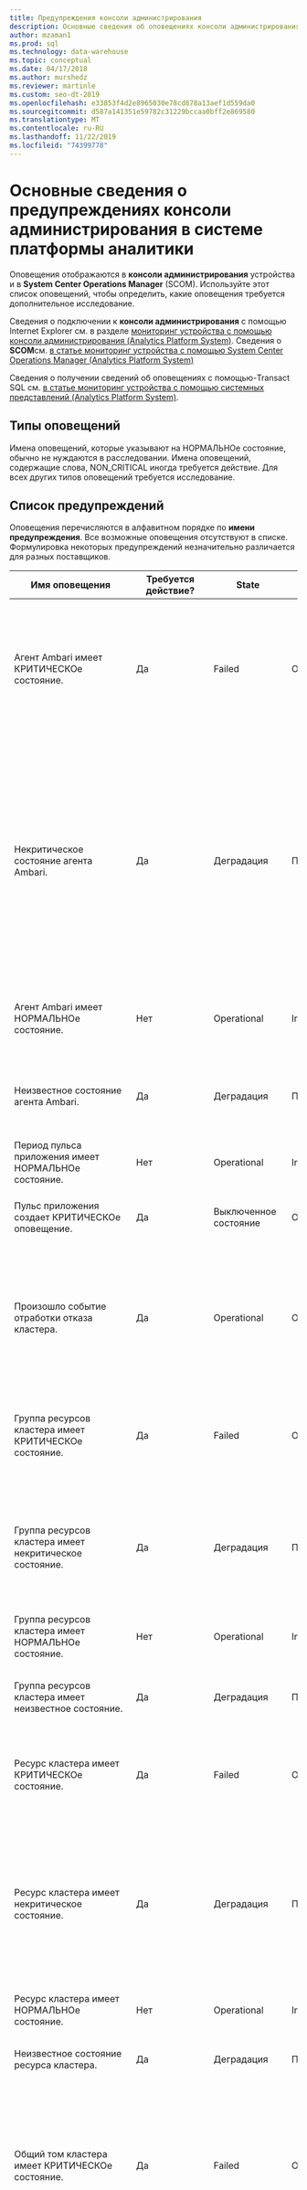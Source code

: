 ```yaml
---
title: Предупреждения консоли администрирования
description: Основные сведения об оповещениях консоли администрирования в системе аналитики платформы (ТД).
author: mzaman1
ms.prod: sql
ms.technology: data-warehouse
ms.topic: conceptual
ms.date: 04/17/2018
ms.author: murshedz
ms.reviewer: martinle
ms.custom: seo-dt-2019
ms.openlocfilehash: e33853f4d2e8965030e78cd878a13aef1d559da0
ms.sourcegitcommit: d587a141351e59782c31229bccaa0bff2e869580
ms.translationtype: MT
ms.contentlocale: ru-RU
ms.lasthandoff: 11/22/2019
ms.locfileid: "74399778"
---
```

# <a name="understanding-admin-console-alerts-in-analytics-platform-system"></a>Основные сведения о предупреждениях консоли администрирования в системе платформы аналитики
Оповещения отображаются в **консоли администрирования** устройства и в **System Center Operations Manager** (SCOM). Используйте этот список оповещений, чтобы определить, какие оповещения требуется дополнительное исследование.  
  
Сведения о подключении к **консоли администрирования** с помощью Internet Explorer см. в разделе [мониторинг устройства с помощью консоли администрирования &#40;Analytics Platform System&#41;](monitor-the-appliance-by-using-the-admin-console.md). Сведения о **SCOM**см. [в статье мониторинг устройства с помощью System Center Operations Manager &#40;Analytics Platform System&#41;](monitor-the-appliance-by-using-system-center-operations-manager.md)  
  
Сведения о получении сведений об оповещениях с помощью\-Transact SQL см. [в статье мониторинг устройства с помощью системных представлений &#40;Analytics Platform System&#41;](monitor-the-appliance-by-using-system-views.md).  
  
## <a name="types-of-alerts"></a>Типы оповещений  
Имена оповещений, которые указывают на НОРМАЛЬНОе состояние, обычно не нуждаются в расследовании. Имена оповещений, содержащие слова, NON_CRITICAL иногда требуется действие. Для всех других типов оповещений требуется исследование.  
  
## <a name="alert-list"></a>Список предупреждений  
Оповещения перечисляются в алфавитном порядке по **имени предупреждения**. Все возможные оповещения отсутствуют в списке. Формулировка некоторых предупреждений незначительно различается для разных поставщиков.  
  
|**Имя оповещения**|**Требуется действие?**|**State**|**Severity**|**Описание**|**Дополнительные сведения**|  
|------------------|------------------------|-------------|----------------|-------------------|------------------------|  
|Агент Ambari имеет КРИТИЧЕСКОе состояние.|Да|Failed|Ошибка|Сбой ресурса агента Ambari (состояние: 4) или он находится в автономном режиме (состояние: 3). Другие состояния в сети находятся в состоянии ожидания (состояние: 130). Состояние указывается в свойстве "hadoop_service_status" компонента.|Проверьте ресурс кластера на головном узле и узлах данных.|  
|Некритическое состояние агента Ambari.|Да|Деградация|Предупреждение|Этот ресурс агента Ambari находится в некритическом состоянии по одной из следующих причин:-ресурс находится в унаследованном состоянии (состояние: 0) — ресурс находится в состоянии ожидания (состояние: 128) — ресурс находится в состоянии ожидания в сети (состояние: 129) — ресурс выполняет начальное состояние Состояние локализации (Status: 1) указывается в свойстве "hadoop_service_status" компонента.|Проверьте ресурс кластера на головном узле и узлах данных.|  
|Агент Ambari имеет НОРМАЛЬНОе состояние.|Нет|Operational|Informational|Агент Ambari работает нормально (состояние: работает). Состояние указывается в свойстве "hadoop_service_status" компонента.||  
|Неизвестное состояние агента Ambari.|Да|Деградация|Предупреждение|Не удалось определить состояние этого ресурса агента Ambari (состояние:-1). Состояние указывается в свойстве "hadoop_service_status" компонента.|Проверьте ресурс кластера на головном узле и узлах данных.|  
|Период пульса приложения имеет НОРМАЛЬНОе состояние.|Нет|Operational|Informational|Обмен данными с приложением успешно установлен.|Указывает, что компонент ранее передал другое состояние, но с момента возврата в нормальный.|  
|Пульс приложения создает КРИТИЧЕСКОе оповещение.|Да|Выключенное состояние|Ошибка|Не удалось связаться с приложением. Возможно, приложение находится в процессе перезапуска.|Пульс приложения находится в непредвиденном состоянии. Требуется устранение неполадок. Дополнительные сведения см. в журнале событий Windows узла.|  
|Произошло событие отработки отказа кластера.|Да|Operational|Ошибка|Основной кластерный узел больше не активен, поэтому пассивный узел переносится в качестве основного узла. Ознакомьтесь с журналом событий Windows неисправного узла и проверьте диспетчер отказоустойчивости кластеров виртуальной машины HST01.|Произошла отработка отказа. Требуется устранение неполадок. Проверьте диспетчер отказоустойчивости кластеров на виртуальной машине HST01 и в журнале системных событий узла.|  
|Группа ресурсов кластера имеет КРИТИЧЕСКОе состояние.|Да|Failed|Ошибка|Эта группа ресурсов кластера завершилась сбоем и может находиться в процессе попытки перезапуска или находится в автономной виртуальной машине HST01.|Состояние группы ресурсов не выполнено и требует устранения неполадок. Проверьте диспетчер отказоустойчивости кластеров виртуальной машины HST01.|  
|Группа ресурсов кластера имеет некритическое состояние.|Да|Деградация|Предупреждение|Эта группа ресурсов кластера находится в режиме "в сети", но находится в некритическом состоянии по одной из следующих причин: Группа ресурсов частично подключена или группа ресурсов находится в состоянии ожидания.|Группа ресурсов находится не полностью в ожидаемом состоянии. Требуется устранение неполадок. Проверьте диспетчер отказоустойчивости кластеров виртуальной машины HST01.|  
|Группа ресурсов кластера имеет НОРМАЛЬНОе состояние.|Нет|Operational|Informational|Эта группа ресурсов кластера находится в сети|Указывает, что компонент ранее передал другое состояние, но с момента возврата в нормальный.|  
|Группа ресурсов кластера имеет неизвестное состояние.|Да|Деградация|Предупреждение|Эта группа ресурсов кластера находится в неизвестном состоянии.|Системе не удалось получить состояние работоспособности группы ресурсов кластера. Требуется устранение неполадок. Проверьте диспетчер отказоустойчивости кластеров виртуальной машины HST01.|  
|Ресурс кластера имеет КРИТИЧЕСКОе состояние.|Да|Failed|Ошибка|Произошел сбой этого кластеризованного ресурса, возможно, выполняется попытка перезапуска или находится в автономном режиме.|Ресурс кластера не находится в ожидаемом состоянии. Требуется устранение неполадок. Проверьте диспетчер отказоустойчивости кластеров виртуальной машины HST01.|  
|Ресурс кластера имеет некритическое состояние.|Да|Деградация|Предупреждение|Этот кластерный ресурс находится в некритическом состоянии по одной из следующих причин: ресурс находится в унаследованном состоянии, ресурс находится в состоянии ожидания, ресурс находится в состоянии "ожидание в сети", ресурс находится в состоянии ожидания вне сети или выполняет инициализацию ресурса.|Ресурс кластера не находится в ожидаемом состоянии. Требуется устранение неполадок. Проверьте диспетчер отказоустойчивости кластеров виртуальной машины HST01.|  
|Ресурс кластера имеет НОРМАЛЬНОе состояние.|Нет|Operational|Informational|Этот кластеризованный ресурс находится в сети.|Указывает, что компонент ранее передал другое состояние, но с момента возврата в нормальный.|  
|Неизвестное состояние ресурса кластера.|Да|Деградация|Предупреждение|Не удалось определить состояние этого кластеризованного ресурса.|Системе не удалось получить состояние работоспособности ресурса кластера. Требуется устранение неполадок. Проверьте диспетчер отказоустойчивости кластеров виртуальной машины HST01.|  
|Общий том кластера имеет КРИТИЧЕСКОе состояние.|Да|Failed|Ошибка|Ресурс кластеризованного общего тома завершился с ошибкой (состояние: 4) или находится в автономном режиме (состояние: 3). Другие состояния в сети находятся в состоянии ожидания (состояние: 130). Состояние указывается в свойстве "csv_state" компонента.|Проверьте диспетчер отказоустойчивости кластеров виртуальной машины HST01.|  
|Общий том кластера имеет некритическое состояние.|Да|Деградация|Предупреждение|Этот кластеризованный ресурс общего тома находится в некритическом состоянии по одной из следующих причин:-ресурс находится в унаследованном состоянии (состояние: 0) — ресурс находится в состоянии ожидания (состояние: 128) — ресурс находится в состоянии ожидания в сети (состояние: 129) — ресурс выполнен Инициализация для инициализации (состояние: 1) сообщается в свойстве "csv_state" компонента.|Проверьте диспетчер отказоустойчивости кластеров виртуальной машины HST01.|  
|Общий том кластера имеет НОРМАЛЬНОе состояние.|Нет|Operational|Informational|Этот кластеризованный ресурс общего тома находится в сети (состояние: 2). Состояние указывается в свойстве "csv_state" компонента.||  
|Общий том кластера имеет неизвестное состояние.|Да|Деградация|Предупреждение|Не удалось определить состояние этого кластеризованного ресурса общего тома (состояние:-1). Состояние указывается в свойстве "csv_state" компонента.|Проверьте диспетчер отказоустойчивости кластеров виртуальной машины HST01.|  
|Состояние кластера "нормальное"|Нет|Operational|Informational|Кластер имеет НОРМАЛЬНОе состояние.|Указывает, что компонент ранее передал другое состояние, но с момента возврата в нормальный.|  
|Контроллер имеет КРИТИЧЕСКОе состояние.|Да|Failed|Ошибка|Диск PERC указывает на наличие критической ошибки, или контроллер был выключен.|У локального контроллера RAID есть критическая ошибка, и его необходимо заменить. Требуется устранение неполадок. Дополнительные сведения см. в журнале событий Windows узла.|  
|Состояние контроллера — некритическое.|Да, если проблема повторяется более 7 часов или повторно выполняется несколько раз на том же узле, который не привязан к ожидаемым перезагрузкам|Деградация|Предупреждение|На диске PERC обнаружена некритическая проблема, которая, вероятно, связана с неисправностью кабеля.|Чаще всего это указывает на цикл повторной зарядки аккумулятора в модуле кэша, поддерживающем питание от аккумулятора RAID-контроллера PowerEdge. Это может быть запланированный тестовый цикл (продолжительность до ~ 7 часов), а также может быть сообщен после перезагрузки или энергопотребления при необходимости перезарядки аккумулятора. Важно. Это также обычно означает, что политика контроллера временно изменилась с сквозной обратной записи на обратную запись до завершения зарядки, что будет влиять на производительность в локальном хранилище (**tempdb**). Дополнительные сведения см. в журнале событий Windows узла.|  
|Контроллер имеет состояние без возможности восстановления.|Да|Failed|Ошибка|Состояние диска PERC не может быть восстановлено.|Локальный RAID-контроллер не функционирует и перешел в невосстанавливаемое состояние и может потребоваться заменить. Требуется устранение неполадок. Дополнительные сведения см. в журнале событий Windows узла.|  
|Контроллер имеет НОРМАЛЬНОе состояние.|Нет|Operational|Informational|Диск PERC работает нормально|Указывает, что компонент ранее передал другое состояние, но с момента возврата в нормальный.|  
|Контроллер имеет неизвестное состояние.|Да|Деградация|Предупреждение|Не удалось определить состояние диска PERC.|Системе не удалось получить состояние работоспособности локального RAID-контроллера. Требуется устранение неполадок. Дополнительные сведения см. в журнале событий Windows узла.|  
|КРИТИЧЕСКОе состояние устройства охлаждения.|Да|Failed|Предупреждение|Устройство охлаждения достигло критического верхнего или нижнего порога|Устройство охлаждения может потребовать замены. Требуется устранение неполадок. Дополнительные сведения см. в журнале событий Windows узла.|  
|Некритическое состояние устройства охлаждения.|Да|Деградация|Предупреждение|Устройство охлаждения достигло некритического верхнего или нижнего порогового значения.|Устройство охлаждения не достигло критического уровня, но находится за пределами ожидаемого верхнего или нижнего диапазона. Дополнительные сведения см. в журнале событий Windows узла.|  
|Неустранимое состояние устройства охлаждения.|Да|Failed|Предупреждение|Устройство охлаждения достигло не восстанавливаемого верхнего или нижнего порогового значения.|Устройство охлаждения может потребовать замены. Требуется устранение неполадок. Дополнительные сведения см. в журнале событий Windows узла.|  
|Устройство охлаждения имеет НОРМАЛЬНОе состояние.|Нет|Operational|Informational|Устройство охлаждения работает нормально.|Указывает, что компонент ранее передал другое состояние, но с момента возврата в нормальный.|  
|Неизвестное состояние устройства охлаждения.|Да|Деградация|Предупреждение|Не удалось определить состояние охлаждающего устройства|Системе не удалось получить состояние охлаждающего устройства. Требуется устранение неполадок. Дополнительные сведения см. в журнале событий Windows узла.|  
|Массив дисков имеет КРИТИЧЕСКОе общее состояние.|Да|Failed|Ошибка|Общее состояние массива дисков очень важно.|Может означать, что дисковый массив больше не активен из-за неисправных дисков или аналогичной проблемы. Требуется устранение неполадок. Дополнительные сведения см. в журнале событий Windows узла.|  
|Массив дисков имеет некритическое общее состояние.|Да|Деградация|Предупреждение|Общее состояние массива дисков указывает на наличие некритического предупреждения, но система по-прежнему работает.|Массив дисков по-прежнему работает, но это может означать сбой диска или аналогичную проблему. Требуется устранение неполадок. Дополнительные сведения см. в журнале событий Windows узла.|  
|Дисковый массив не является ВОССТАНАВЛИВАЕМым общим состоянием.|Да|Failed|Ошибка|Общее состояние массива дисков не может быть восстановлено.|Массив дисков больше не работает. Требуется устранение неполадок. Дополнительные сведения см. в журнале событий Windows узла.|  
|Дисковый массив имеет НОРМАЛЬНОе общее состояние.|Нет|Operational|Informational|Общее состояние массива дисков — обычная.|Указывает, что компонент ранее передал другое состояние, но с момента возврата в нормальный.|  
|Неизвестное общее состояние массива дисков.|Да|Деградация|Предупреждение|Не удалось определить общее состояние массива дисков.|Системе не удается получить состояние работоспособности локального массива дисков. Требуется устранение неполадок. Дополнительные сведения см. в журнале событий Windows узла.|  
|Внешний массив хранения данных имеет КРИТИЧЕСКОе состояние.|Да|Failed|Ошибка|Внешний массив хранения данных указывает на сбой (вендор OperationalStatus: 6, 16)! Состояние поставщика указывается в свойстве "storage_global_status" компонента. Значения: 6 — ошибка, 16 — ошибка поддерживающей сущности.|Ознакомьтесь с журналом событий Windows узла для получения дополнительных сведений или обратитесь к изготовителю устройства.|  
|Внешний массив хранения данных имеет некритическое состояние.|Да|Деградация|Предупреждение|Внешний массив хранения данных сообщил о некритическом предупреждении (вендор OperationalStatus: 3, 4, 5, 11, 14, 15, 17). Состояние поставщика указывается в свойстве "storage_global_status" компонента. Значения: 3-деградация, 4-напряженный, 5-прогнозируемый сбой, 11-дюймовая служба, 14-прерванная, 15-неактивная, 17-завершенная операция.|Ознакомьтесь с журналом событий Windows узла для получения дополнительных сведений или обратитесь к изготовителю устройства.|  
|Состояние внешнего массива хранения данных не подлежит восстановлению.|Да|Failed|Ошибка|Внешний массив хранения данных указывает, что массив хранения данных не работает и не может быть восстановлен (вендор OperationalStatus: 7). Состояние поставщика указывается в свойстве "storage_global_status" компонента.|Ознакомьтесь с журналом событий Windows узла для получения дополнительных сведений или обратитесь к изготовителю устройства.|  
|Внешний массив хранения данных имеет НОРМАЛЬНОе состояние.|Нет|Operational|Informational|Внешний массив хранения данных работает нормально (состояние поставщика: ОК). Состояние поставщика указывается в свойстве "storage_global_status" компонента.||  
|Внешний массив хранения данных имеет неизвестное состояние.|Да|Деградация|Предупреждение|Не удалось определить состояние внешнего массива хранения данных на основе состояния поставщика (OperationalStatus вендора: 0, 1, 18). Состояние поставщика указывается в свойстве "storage_global_status" компонента. Значения: 0-неизвестная, 1-другая, 18-режим питания.|Ознакомьтесь с журналом событий Windows узла для получения дополнительных сведений или обратитесь к изготовителю устройства.|  
|Внешний массив хранения данных имеет недостижимое состояние.|Да|Failed|Ошибка|Внешний массив хранения данных указывает, что массив хранения недоступен (вендор OperationalStatus: 8, 9, 10, 12, 13). Состояние поставщика указывается в свойстве "storage_global_status" компонента. Значения: 8 — запуск, 9 — остановка, 10 — остановлено, 12 — нет контакта, 13 — потеря связи.|Ознакомьтесь с журналом событий Windows узла для получения дополнительных сведений или обратитесь к изготовителю устройства.|  
|Состояние внешнего хранилища — КРИТИЧЕСКОе.|Да|Failed|Ошибка|Внешнее хранилище указывает на сбой.|Требуется устранение неполадок. Дополнительные сведения см. в журнале событий Windows и в журнале событий устройства хранения.|  
|Состояние внешнего хранилища СНИЖЕНо.|Да|Деградация|Предупреждение|Производительность системы хранения данных снижена. Необходимо проверить состояние температуры или состояние источника питания этой системы хранения.  Кроме того, если боковая панель для системы хранения удаляется, изменения потоков воздуха могут привести к неправильному охлаждению дисков и повлиять на состояние температуры.  Состояние поставщика указывается в свойстве "storage_global_status" компонента.|Ознакомьтесь с журналом событий Windows узла для получения дополнительных сведений или обратитесь к изготовителю устройства.|  
|Состояние внешнего хранилища не является КРИТИЧЕСКИм.|Да, если проблема повторяется более 7 часов или часто приходится на одно устройство чаще, чем каждые 90 дней|Деградация|Предупреждение|Внешнее хранилище сообщило о некритическом предупреждении.|Это событие обычно указывает на одну из двух проблем: сбоев диска/событий перехода или циклов повторной зарядки аккумулятора в модуле кэша, поддерживающем зарезервированный аккумулятор RAID-контроллера. Циклы зарядки обычно планируются каждые 90 дней и могут занять до 7 часов. Важно! в течение этого времени вполне вероятно, что политика кэширования записи на контроллере временно изменилась с сквозной обратной записи, что может повлиять на производительность. Дополнительные сведения см. в журнале событий Windows и в журнале событий устройства хранения.|  
|Внешнее хранилище имеет НОРМАЛЬНОе состояние.|Нет|Operational|Informational|Внешнее хранилище работает нормально.|Указывает, что компонент ранее передал другое состояние, но с момента возврата в нормальный.|  
|Внешнее хранилище имеет неизвестное состояние.|Да|Деградация|Предупреждение|Не удалось определить состояние внешнего хранилища.|Системе не удалось получить состояние работоспособности внешнего хранилища сервера. Требуется устранение неполадок. Дополнительные сведения см. в журнале событий Windows узла и в журнале событий устройства хранения.|  
|Устройство вентилятора имеет КРИТИЧЕСКОе состояние.|Да|Failed|Предупреждение|Устройство вентилятора достигло критического верхнего или нижнего порога (состояние поставщика: Критикалуппер или Критикалловер).  Состояние поставщика указывается в свойстве "device_status" компонента.|Ознакомьтесь с журналом событий Windows узла для получения дополнительных сведений или обратитесь к изготовителю устройства.|  
|Некритическое состояние устройства вентиляторов.|Да|Деградация|Предупреждение|Устройство вентиляторов достигло некритического верхнего или нижнего порогового значения (состояние поставщика: Нонкритикалуппер или Нонкритикалловер).  Состояние поставщика указывается в свойстве "device_status" компонента.|Ознакомьтесь с журналом событий Windows узла для получения дополнительных сведений или обратитесь к изготовителю устройства.|  
|Устройство вентилятора имеет невосстанавливаемое состояние.|Да|Failed|Предупреждение|Устройство вентиляторов достигло неустранимого верхнего или нижнего порогового значения (состояние поставщика: сбой, Нонрековераблеуппер или Нонрековераблеловер). Состояние поставщика указывается в свойстве "device_status" компонента.|Ознакомьтесь с журналом событий Windows узла для получения дополнительных сведений или обратитесь к изготовителю устройства.|  
|Устройство вентилятора имеет НОРМАЛЬНОе состояние.|Нет|Operational|Informational|Устройство вентиляторов работает нормально (состояние поставщика: ОК). Состояние поставщика указывается в свойстве "device_status" компонента.||  
|Неизвестное состояние устройства вентиляторов.|Да|Деградация|Предупреждение|Не удалось определить состояние устройства вентиляторов (состояние поставщика: другое или неизвестное). Состояние поставщика указывается в свойстве "device_status" компонента.|Ознакомьтесь с журналом событий Windows узла для получения дополнительных сведений или обратитесь к изготовителю устройства.|  
|Контроллер узла Fibre Channel имеет КРИТИЧЕСКОе состояние.|Да|Failed|Предупреждение|Компонент контроллера узла Fibre Channel обнаруживает одно из следующих условий:-сбой контроллера узла и его необходимо заменить (состояние поставщика: сбой) — хост-контроллер был отключен (состояние поставщика: Shutdown) — сбой подключения Fibre Channel ( состояние поставщика: Лупфаилед) отчет о состоянии поставщика указывается в свойстве "FC_device_rollup_status" компонента.|Ознакомьтесь с журналом событий Windows узла для получения дополнительных сведений или обратитесь к изготовителю устройства.  Действие пользователя: Если состояние контроллера — сбой, замените контроллер.|  
|Контроллер узла Fibre Channel имеет некритическое состояние.|Да|Деградация|Предупреждение|Контроллер узла Fibre Channel сообщает одно из следующих условий: — подключение Fibre Channel снижено (состояние поставщика: Лупдеградед) — порт Fibre Channel не подключен, или устройство, к которому оно подключено, выключено (состояние поставщика: Нотконнектед). состояние поставщика указывается в свойстве "FC_device_rollup_status" компонента.|Ознакомьтесь с журналом событий Windows узла для получения дополнительных сведений или обратитесь к изготовителю устройства.|  
|Контроллер узла Fibre Channel имеет НОРМАЛЬНОе состояние.|Нет|Operational|Informational|Контроллер узла Fibre Channel работает нормально (состояние поставщика: ОК). Состояние поставщика указывается в свойстве "FC_device_rollup_status" компонента.||  
|Неизвестное состояние контроллера узла Fibre Channel.|Да|Деградация|Предупреждение|Не удалось определить состояние контроллера узла Fibre Channel или отсутствует контроллер (состояние поставщика: другое). Состояние поставщика указывается в свойстве "FC_device_rollup_status" компонента.|Ознакомьтесь с журналом событий Windows узла для получения дополнительных сведений или обратитесь к изготовителю устройства.|  
|Служба Hadoop имеет КРИТИЧЕСКОе состояние.|Да|Не работает|Ошибка|Эта служба находится в критическом состоянии и перестала работать (состояние: установлено или остановлено) или находится в состоянии перехода в состояние "остановлено" (состояние: остановка). Состояние указывается в свойстве "hadoop_service_status" компонента.|Дополнительные сведения см. в журналах событий компонентов Windows и PDW для узла.|  
|Состояние службы Hadoop — некритическое.|Да|Деградация|Предупреждение|Эта служба находится в некритическом состоянии по одной из следующих причин:-Service запускается (состояние: запуск) — служба обновляется (состояние: выполняется обновление). состояние сообщается в свойстве "hadoop_service_status" компонента.|Дополнительные сведения см. в журнале событий компонентов Windows и PDW для узла.|  
|Неизвестное состояние службы Hadoop.|Да|Деградация|Предупреждение|Эта служба сообщает, что она находится в неизвестном состоянии. Состояние указывается в свойстве "hadoop_service_status" компонента.|Дополнительные сведения см. в журналах на узле Hadoop, а также в журнале событий компонентов Windows и PDW.|  
|КРИТИЧЕСКОе состояние устройства памяти.|Да|Failed|Предупреждение|Память сообщает о критической проблеме.|Может потребоваться замена модулей DIMM. Требуется устранение неполадок. Сервер может по-прежнему быть активным с неисправной ПАМЯТЬю, но может повлиять на производительность. Дополнительные сведения см. в журнале событий Windows узла.|  
|Состояние устройства памяти не является КРИТИЧЕСКИм.|Да|Деградация|Предупреждение|Память сообщает о некритической ситуации.|Может указывать на сбой на приближающийся модуль DIMM. Как правило, это означает, что модули DIMM обнаружили ошибки, но еще не пороговое значение, чтобы сделать его критическим или неудачным. Сервер может по-прежнему быть активным с неисправной памятью, но может повлиять на производительность. Для устранения ошибки необходимо очистить журнал оборудования. Дополнительные сведения см. в журнале событий Windows узла.|  
|Состояние устройства памяти не подлежит восстановлению.|Да|Failed|Предупреждение|Неустранимая проблема с памятью.|Может потребоваться замена модулей DIMM. Требуется устранение неполадок. Сервер может по-прежнему быть активным с неисправной памятью, но может повлиять на производительность. Дополнительные сведения см. в журнале событий Windows узла.|  
|Устройство памяти имеет НОРМАЛЬНОе состояние.|Нет|Operational|Informational|Память работает нормально|Указывает, что компонент ранее передал другое состояние, но с момента возврата в нормальный.|  
|Неизвестное состояние устройства памяти.|Да|Деградация|Предупреждение|Не удалось определить состояние памяти.|Системе не удается получить состояние работоспособности системной памяти. Может потребоваться замена модулей DIMM. Требуется устранение неполадок. Сервер может по-прежнему быть активным с неисправной ПАМЯТЬю, но может повлиять на производительность. Дополнительные сведения см. в журнале событий Windows узла.|  
|Сетевой адаптер имеет КРИТИЧЕСКОе состояние.|Да|Деградация|Предупреждение|Сетевой адаптер вызывает критическое оповещение по одной из следующих причин: адаптер отключен от сети, адаптер отключен или адаптер находится в состоянии пошлины.|Сетевой адаптер находится в состоянии сбоя и может потребовать замены (что означает замену системной платы). Требуется устранение неполадок. Дополнительные сведения см. в журнале событий Windows узла.|  
|Сетевой адаптер имеет некритическое состояние.|Да|Деградация|Предупреждение|Сетевой адаптер указывает на наличие некритического предупреждения, но продолжает работать, что может привести к ухудшению производительности.|Сетевой адаптер содержит некоторые ошибки, но не находится в критическом состоянии. Так как это может повлиять на устранение неполадок с производительностью. Дополнительные сведения см. в журнале событий Windows узла.|  
|Сетевой адаптер имеет состояние без возможности восстановления.|Да|Failed|Предупреждение|Сетевой адаптер находится в невосстанавливаемом состоянии из-за потенциальной установки в случае ошибки.|Сетевой адаптер находится в состоянии сбоя и может потребовать замены (что означает замену системной платы). Требуется устранение неполадок. Дополнительные сведения см. в журнале событий Windows узла.|  
|Сетевой адаптер имеет НОРМАЛЬНОе состояние.|Нет|Operational|Informational|Сетевой адаптер подключен и работает нормально.|Указывает, что компонент ранее передал другое состояние, но с момента возврата в нормальный.|  
|Сетевой адаптер имеет неизвестное состояние.|Да|Деградация|Предупреждение|Не удалось определить состояние сетевого адаптера. Это состояние может быть вызвано одной из следующих причин:-сетевой адаптер находится в режиме энергосбережения: режим ожидания, низкая мощность, предупреждение, неизвестный или цикл электропитания, сетевой адаптер не установлен, устройство сетевого адаптера сообщило о неизвестном состоянии, сетевом адаптере может находиться в состоянии тестирования.|Системе не удалось получить состояние работоспособности сетевого адаптера. Требуется устранение неполадок. Дополнительные сведения см. в журнале событий Windows узла.|  
|Сетевое подключение имеет КРИТИЧЕСКОе состояние.|Да|Деградация|Предупреждение|Сетевое подключение вызывает критическое оповещение по одной из следующих причин: сеть отключена, оборудование отсутствует, оборудование отключено, носитель отключен, не удалось выполнить проверку подлинности, используется недопустимый адрес, учетные данные обязательно, но не указано|Сетевой адаптер находится в критическом состоянии. Дополнительные сведения см. в журнале событий Windows узла.|  
|Сетевое подключение имеет некритическое состояние.|Да|Деградация|Предупреждение|Сеть сообщает о некритическом состоянии. Это состояние может быть вызвано одной из следующих причин: сеть находится в состоянии подключения, сеть отключается, выполняется проверка подлинности сети.|Сетевой адаптер находится в непредвиденном состоянии. Если эта проблема повторяется или происходит несколько раз, необходимо выполнить устранение неполадок. Дополнительные сведения см. в журнале событий Windows узла.|  
|Сетевое подключение имеет НОРМАЛЬНОе состояние.|Нет|Operational|Informational|Сеть подключена и работает правильно.|Указывает, что компонент ранее передал другое состояние, но с момента возврата в нормальный.|  
|Профиль сетевого подключения находится в ожидаемом профиле.|Нет|Operational|Informational|Сеть подключена и работает в качестве ожидаемого профиля. Профиль указывается в свойстве "profile_category" компонента. Профиль домена 2, а частный профиль — 1.|Дополнительные сведения см. в описании событий узла в журнале Application and Service Логс\микрософт\виндовс\сторажеспацес-дривер\оператионал.  Состояние работоспособности зеркала может снизиться за счет потери одного диска, поэтому для самого диска может произойти другое предупреждение.|  
|Профиль сетевого подключения отображается в общедоступном профиле.|Да|Деградация|Предупреждение|Сеть сообщает о том, что она находится в общедоступном профиле. Профиль указывается в свойстве "profile_category" компонента. Общий профиль выводится как 0.  Это может вызвать проблемы связи для этого узла.|Ознакомьтесь с журналом событий Windows узла для получения дополнительных сведений или обратитесь к изготовителю устройства.|  
|Узел в кластере имеет КРИТИЧЕСКОе состояние.|Да|Failed|Ошибка|Кластеризованный узел не работает.|Сервер в кластере не работает. Проверьте диспетчер отказоустойчивости кластеров виртуальной машины HST01.|  
|Узел в кластере имеет некритическое состояние.|Да|Деградация|Предупреждение|Кластерный узел создает некритическое оповещение. Возможно, возникла одна из следующих ситуаций: узел находится в приостановленном состоянии или узел находится в процессе присоединения к кластеру.|Узел находится в непредвиденном состоянии. Требуется устранение неполадок. Проверьте диспетчер отказоустойчивости кластеров виртуальной машины HST01.|  
|Узел в кластере имеет НОРМАЛЬНОе состояние.|Нет|Operational|Informational|Кластерный узел работает|Указывает, что компонент ранее передал другое состояние, но с момента возврата в нормальный.|  
|Узел в кластере имеет неизвестное состояние.|Да|Деградация|Предупреждение|Кластеризованный узел находится в неизвестном состоянии.|Системе не удалось получить состояние работоспособности узла. Требуется устранение неполадок. Проверьте диспетчер отказоустойчивости кластеров виртуальной машины HST01.|  
|Физический диск имеет КРИТИЧЕСКОе состояние.|Да|Failed|Ошибка|Состояние диска — критическое (состояние поставщика: 2 — неработоспособность). Состояние указывается в свойстве "phys_disk_status" компонента.  Оперативное состояние, отображаемое в свойстве "phys_disk_oper_status", может предоставить дополнительные сведения о проблеме. Значения оперативного состояния: 0 — оперативное состояние физического диска неизвестно. 2-ОК 3 — снижение работоспособности 4-напряженное 5-Неустранимая ошибка 6 — Ошибка 7 — не удается устранить ошибку 8-запуск 9-остановка 10-остановлена 11-in service 12 — нет контакта 13 — потеря связи 15-неактивно 18-0x8004-неисправность мультимедиа 0x8005-Split 0x8006 — устаревшие метаданные 0x8007-IO Error 0x8008 — поврежденные метаданные.||  
|Состояние физического диска — некритическое.|Да|Деградация|Предупреждение|Состояние диска указывает на наличие некритического предупреждения, но система по-прежнему работает. Состояние указывается в свойстве "phys_disk_status" компонента.  Оперативное состояние, отображаемое в свойстве "phys_disk_oper_status", может предоставить дополнительные сведения о проблеме. Значения оперативного состояния: 0 — оперативное состояние физического диска неизвестно. 2-ОК 3 — снижение работоспособности 4-напряженное 5-Неустранимая ошибка 6 — Ошибка 7 — не удается устранить ошибку 8-запуск 9-остановка 10-остановлена 11-in service 12 — нет контакта 13 — потеря связи 15-неактивно 18-0x8004-неисправность мультимедиа 0x8005-Split 0x8006 — устаревшие метаданные 0x8007-IO Error 0x8008 — поврежденные метаданные.|Дополнительные сведения см. в описании событий узла в журнале Application and Service Логс\микрософт\виндовс\сторажеспацес-дривер\оператионал.  Состояние работоспособности зеркала может снизиться за счет потери одного диска, поэтому для самого диска может произойти другое предупреждение.|  
|Физический диск имеет НОРМАЛЬНОе состояние.|Нет|Operational|Informational|Состояние диска — обычная. Состояние указывается в свойстве "phys_disk_status" компонента.||  
|Неизвестное состояние физического диска.|Да|Деградация|Предупреждение|Не удалось определить состояние диска (состояние: 5 — неизвестно). Состояние указывается в свойстве "phys_disk_status" компонента.  Оперативное состояние, отображаемое в свойстве "phys_disk_oper_status", может предоставить дополнительные сведения о проблеме. Значения оперативного состояния: 0 — оперативное состояние физического диска неизвестно. 2-ОК 3 — снижение работоспособности 4-напряженное 5-Неустранимая ошибка 6 — Ошибка 7 — не удается устранить ошибку 8-запуск 9-остановка 10-остановлена 11-in service 12 — нет контакта 13 — потеря связи 15-неактивно 18-0x8004-неисправность мультимедиа 0x8005-Split 0x8006 — устаревшие метаданные 0x8007-IO Error 0x8008 — поврежденные метаданные.|Дополнительные сведения см. в описании событий узла в журнале Application and Service Логс\микрософт\виндовс\сторажеспацес-дривер\оператионал.|  
|Источник питания имеет КРИТИЧЕСКОе состояние.|Да|Failed|Предупреждение|Источник питания указывает на наличие критической ошибки.|Для источника питания может потребоваться замена. Требуется устранение неполадок. Источники питания являются избыточными, поэтому сервер может оставаться активным. Дополнительные сведения см. в журнале событий Windows узла.|  
|Источник питания имеет некритическое состояние.|Да|Operational|Предупреждение|Источник питания сообщил о некритической проблеме.|Источник питания сообщил о проблеме, но не находится в состоянии сбоя. Это может указывать на приближающийся сбой. Источники питания избыточны, поэтому сбой может не привести к сбою сервера. Возможно, необходимо очистить аппаратную ошибку, чтобы очистить ошибку консоли администрирования. Дополнительные сведения см. в журнале событий Windows узла.|  
|Источник питания имеет неустранимое состояние.|Да|Failed|Предупреждение|Источник питания находится в невосстанавливаемом состоянии.|Для источника питания может потребоваться замена. Требуется устранение неполадок. Источники питания являются избыточными, поэтому сервер может оставаться активным. Дополнительные сведения см. в журнале событий Windows узла.|  
|Источник питания имеет НОРМАЛЬНОе состояние.|Нет|Operational|Informational|Источник питания работает нормально.|Указывает, что компонент ранее передал другое состояние, но с момента возврата в нормальный.|  
|Источник питания имеет неизвестное состояние.|Да|Деградация|Предупреждение|Не удалось определить состояние источника питания.|Системе не удалось получить состояние работоспособности источника питания. Источники питания являются избыточными, поэтому сервер может оставаться активным. Требуется устранение неполадок. Дополнительные сведения см. в журнале событий Windows узла.|  
|Устройство процессора имеет КРИТИЧЕСКОе состояние.|Да|Failed|Предупреждение|ЦП сообщает о критической проблеме.|Может потребоваться замена ЦП. Требуется устранение неполадок. Дополнительные сведения см. в журнале событий Windows узла.|  
|Состояние процессора устройства не КРИТИЧЕСКОе.|Да|Деградация|Предупреждение|ЦП сообщает о некритической ситуации.|ЦП обнаружил ошибку, но еще не находится в состоянии сбоя. Это может свидетельствовать о приближающемся сбое. Дополнительные сведения см. в журнале событий Windows узла.|  
|Состояние процессора устройства не подлежит восстановлению.|Да|Failed|Предупреждение|ЦП сообщил о неустранимой проблеме.|Аналогично критическому состоянию. Может потребоваться замена ЦП. Требуется устранение неполадок. Дополнительные сведения см. в журнале событий Windows узла.|  
|Устройство процессора имеет НОРМАЛЬНОе состояние.|Нет|Operational|Informational|ЦП работает нормально.|Указывает, что компонент ранее передал другое состояние, но с момента возврата в нормальный.|  
|Устройство процессора имеет неизвестное состояние.|Да|Деградация|Предупреждение|Не удалось определить состояние ЦП.|Системе не удается получить состояние работоспособности ЦП, и требуется дополнительное исследование. Дополнительные сведения см. в журнале событий Windows узла.|  
|Состояние адаптера шины узла SAS СНИЖЕНо.|Да|Деградация|Предупреждение|Адаптер шины узла SAS сообщает, что общее состояние адаптера шины и все физические диски, управляемые им, снижены (состояние поставщика: снижение работоспособности). Состояние поставщика указывается в свойстве "hba_device_status" компонента.|Ознакомьтесь с журналом событий Windows узла для получения дополнительных сведений или обратитесь к изготовителю устройства.|  
|Сбой при выполнении адаптера шины узла SAS.|Да|Failed|Предупреждение|Адаптер шины SAS сообщает, что общее состояние адаптера шины находится в состоянии сбоя, включая все физические диски, которыми он управляет. Для этого потребуется замена компонента (состояние поставщика: сбой). Состояние поставщика указывается в свойстве "hba_device_rollup_status" компонента.|Ознакомьтесь с журналом событий Windows узла для получения дополнительных сведений или обратитесь к изготовителю устройства.|  
|Адаптер шины узла SAS имеет НОРМАЛЬНОе состояние.|Нет|Operational|Informational|Адаптер шины узла SAS работает нормально (состояние поставщика: ОК). Состояние поставщика указывается в свойстве "hba_device_rollup_status" компонента.||  
|Адаптер шины узла SAS имеет неизвестное состояние.|Да|Деградация|Предупреждение|Не удалось определить состояние адаптера шины узла SAS (состояние поставщика: другое). Состояние поставщика указывается в свойстве "hba_device_status" компонента.|Ознакомьтесь с журналом событий Windows узла для получения дополнительных сведений или обратитесь к изготовителю устройства.|  
|SQL Server имеет КРИТИЧЕСКОе состояние.|Да|Неработающая|Ошибка|Эта служба находится в критическом состоянии и прекратила работу (состояние: остановлена) или находится в состоянии перехода в состояние "остановлено" (Status: Стоппендинг).  Состояние указывается в свойстве "sql_server_service_status" компонента.|Дополнительные сведения см. в журнале событий Windows узла.|  
|SQL Server имеет НОРМАЛЬНОе состояние.|Нет|Operational|Informational|Эта служба работает нормально (состояние: работает). Состояние указывается в свойстве "sql_server_service_status" компонента.||  
|Вентилятор корпуса хранилища имеет состояние пониженной функциональности.|Да|Деградация|Предупреждение|Вентилятор корпуса хранилища сообщает о снижении уровня работоспособности (состояние поставщика: 10, 15). Состояние поставщика указывается в свойстве "storage_fan_status" компонента.|Ознакомьтесь с журналом событий Windows узла для получения дополнительных сведений или обратитесь к изготовителю устройства.|  
|Вентилятор корпуса хранилища имеет неисправное состояние.|Да|Failed|Предупреждение|Вентилятор корпуса хранилища сообщает о том, что он находится в состоянии сбоя. Для этого потребуется замена компонента (состояние поставщика: 20, 25). Состояние поставщика указывается в свойстве "storage_fan_status" компонента.|Ознакомьтесь с журналом событий Windows узла для получения дополнительных сведений или обратитесь к изготовителю устройства.|  
|Вентилятор корпуса хранилища имеет неустранимое состояние.|Да|Failed|Предупреждение|Вентилятор корпуса хранилища сообщает, что вентилятор находится в невосстанавливаемом состоянии. Для этого потребуется замена компонента (состояние поставщика: 30). Состояние поставщика указывается в свойстве "storage_fan_status" компонента.|Ознакомьтесь с журналом событий Windows узла для получения дополнительных сведений или обратитесь к изготовителю устройства.|  
|Неизвестный статус вентилятора корпуса хранилища.|Да|Деградация|Ошибка|Не удалось определить состояние вентилятора отсека хранения (состояние поставщика: 0 — неизвестно). Состояние поставщика указывается в свойстве "storage_fan_status" компонента.|Ознакомьтесь с журналом событий Windows узла для получения дополнительных сведений или обратитесь к изготовителю устройства.|  
|Вентилятор корпуса хранилища имеет НОРМАЛЬНОе состояние.|Нет|Operational|Informational|Вентилятор корпуса хранилища работает нормально (состояние поставщика: 5). Состояние поставщика указывается в свойстве "storage_fan_status" компонента.||  
|Состояние источника питания для корпуса хранилища СНИЖЕНо.|Да|Деградация|Предупреждение|Источник питания для корпуса хранилища сообщает, что этот источник питания снижен (состояние поставщика: 10, 15). Состояние поставщика указывается в свойстве "storage_power_status" компонента.|Ознакомьтесь с журналом событий Windows узла для получения дополнительных сведений или обратитесь к изготовителю устройства.|  
|Состояние источника питания для корпуса хранилища — FAILed.|Да|Failed|Ошибка|Источник питания для корпуса хранилища сообщает, что этот источник питания находится в состоянии сбоя. Для этого потребуется замена или восстановление компонента на устройстве (состояние поставщика: 20, 25). Состояние поставщика указывается в свойстве "storage_power_status" компонента.|Ознакомьтесь с журналом событий Windows узла для получения дополнительных сведений или обратитесь к изготовителю устройства.|  
|Состояние источника питания для корпуса хранилища не является ВОССТАНАВЛИВАЕМым.|Да|Failed|Ошибка|Источник питания для корпуса хранилища сообщает, что этот источник питания находится в невосстанавливаемом состоянии. Для этого потребуется замена компонента (состояние поставщика: 30). Состояние поставщика указывается в свойстве "storage_power_status" компонента.|Ознакомьтесь с журналом событий Windows узла для получения дополнительных сведений или обратитесь к изготовителю устройства.|  
|Неизвестное состояние источника питания для корпуса хранилища.|Да|Деградация|Предупреждение|Не удалось определить состояние источника питания отсека хранения (состояние поставщика: 0). Состояние поставщика указывается в свойстве "storage_power_status" компонента.|Ознакомьтесь с журналом событий Windows узла для получения дополнительных сведений или обратитесь к изготовителю устройства.|  
|Источник питания в корпусе хранилища имеет НОРМАЛЬНОе состояние.|Нет|Operational|Informational|Источник питания для корпуса хранилища работает нормально (состояние поставщика: 5). Состояние поставщика указывается в свойстве "storage_power_status" компонента.||  
|Пул носителей имеет КРИТИЧЕСКОе состояние.|Да|Failed||Пул носителей имеет состояние критическое (состояние поставщика: 2 — неработоспособность). Состояние указывается в свойстве "storage_pool_status" компонента.  Оперативное состояние, отображаемое в свойстве "storage_pool_oper_status", может предоставить дополнительные сведения о проблеме.|Дополнительные сведения см. в описании событий узла в журнале Application and Service Логс\микрософт\виндовс\сторажеспацес-дривер\оператионал.  Состояние работоспособности зеркала может снизиться за счет потери одного диска, поэтому для самого диска может произойти другое предупреждение.|  
|Пул носителей имеет некритическое состояние.|Да|Деградация||Состояние пула носителей указывает на наличие некритического предупреждения, но система по-прежнему работает (состояние: 1-предупреждение). Состояние указывается в свойстве "storage_pool_status" компонента.  Оперативное состояние, отображаемое в свойстве "storage_pool_oper_status", может предоставить дополнительные сведения о проблеме.|Дополнительные сведения см. в описании событий узла в журнале "Application and Service Логс\микрософт\виндовс\сторажеспацес-дривер\оператионал".  Состояние работоспособности зеркала может снизиться за счет потери одного диска, поэтому для самого диска может произойти другое предупреждение.|  
|Пул носителей имеет НОРМАЛЬНОе состояние.|Нет|Operational||Пул носителей находится в нормальном состоянии (состояние: 0-работоспособное). Состояние указывается в свойстве "storage_pool_status" компонента.||  
|Неизвестное состояние пула носителей.|Необязательно|Operational||Состояние пула носителей в этом узле неизвестно (состояние: 5 — неизвестно). Состояние указывается в свойстве "storage_pool_status" компонента.  Оперативное состояние, отображаемое в свойстве "storage_pool_oper_status", может предоставить дополнительные сведения о проблеме.  Обычно это происходит, когда узел, который запрашивает состояние пула носителей, не является владельцем пула носителей.|Дополнительные сведения см. в описании событий узла в журнале Application and Service Логс\микрософт\виндовс\сторажеспацес-дривер\оператионал.|  
|Состояние температуры — КРИТИЧЕСКОе.|Да|Failed|Ошибка|Температура достигла критического верхнего или нижнего порога.|Температура слишком высока или слишком мала. Продолжение в этом состоянии может повредить или радикально сократить время существования оборудования. Требуется устранение неполадок. Дополнительные сведения см. в журнале событий Windows узла.|  
|Состояние температуры не является КРИТИЧЕСКИм.|Необязательно|Деградация|Предупреждение|Температура достигла некритического верхнего или нижнего порога|Температура, сообщаемая сервером, находится на более высоком или низком уровне, но не достигла порогового значения для критического состояния. Температуры за пределами порогового значения сокращают время жизни оборудования. Что может повлиять на температуру — Рабочая нагрузка, температура и воздушный поток центра обработки данных, беспроводное подключение к серверу и т. д. Дополнительные сведения см. в журнале событий Windows узла.|  
|Состояние температуры не может быть восстановлено.|Да|Failed|Предупреждение|Температура находится в невосстанавливаемом состоянии.|Датчик температуры обнаружил ошибку, которая не может быть восстановлена. Это может быть проблемой с температурой или самим модулем температуры. Дополнительные сведения см. в журнале событий Windows узла.|  
|Состояние температуры — обычная.|Нет|Operational|Informational|Нормальная температура|Указывает, что компонент ранее передал другое состояние, но с момента возврата в нормальный.|  
|Состояние температуры неизвестно.|Да|Деградация|Предупреждение|Не удалось определить состояние температуры.|Системе не удалось получить температуру сервера. Требуется устранение неполадок. Дополнительные сведения см. в журнале событий Windows узла.|  
|Виртуальный диск имеет КРИТИЧЕСКОе состояние.|Да|Failed|Ошибка|Состояние виртуального диска дисковых пространств — критическое (состояние поставщика: 2 — неработоспособность). Состояние указывается в свойстве "virtual_disk_status" компонента.  Оперативное состояние, отображаемое в свойстве "virtual_disk_oper_status", может предоставить дополнительные сведения о проблеме.|Дополнительные сведения см. в описании событий узла в журнале Application and Service Логс\микрософт\виндовс\сторажеспацес-дривер\оператионал.  Состояние работоспособности зеркала может снизиться за счет потери одного диска, поэтому для самого диска может произойти другое предупреждение.|  
|Состояние виртуального диска не КРИТИЧЕСКОе.|Да|Деградация|Предупреждение|Состояние виртуального диска дисковых пространств указывает на наличие некритического предупреждения, но система по-прежнему работает (состояние: 1-предупреждение). Состояние указывается в свойстве "virtual_disk_status" компонента.  Оперативное состояние, отображаемое в свойстве "virtual_disk_oper_status", может предоставить дополнительные сведения о проблеме.  Если виртуальный диск перемещен на другой узел, просмотрите состояние компонентов общего тома кластера и переместите диски обратно на ожидаемый владелец, обозначенный номером после N в имени, например. N01D01 принадлежит HSA01.|Дополнительные сведения см. в описании событий узла в журнале Application and Service Логс\микрософт\виндовс\сторажеспацес-дривер\оператионал.  Состояние работоспособности зеркала может снизиться за счет потери одного диска, поэтому для самого диска может произойти другое предупреждение.|  
|Виртуальный диск имеет НОРМАЛЬНОе состояние.|Нет|Operational|Informational|Состояние виртуального диска дисковых пространств — обычная (состояние: 0 — работоспособное). Состояние указывается в свойстве "virtual_disk_status" компонента.||  
|Неизвестное состояние виртуального диска.|Да|Operational|Предупреждение|Не удалось определить состояние виртуального диска дисковых пространств (состояние: 5 — неизвестно). Состояние указывается в свойстве "virtual_disk_status" компонента.  Оперативное состояние, отображаемое в свойстве "virtual_disk_oper_status", может предоставить дополнительные сведения о проблеме.  Если виртуальный диск перемещен на другой узел, просмотрите состояние компонентов общего тома кластера и переместите диски обратно на ожидаемый владелец, обозначенный номером после N в имени, например. N01D01 принадлежит HSA01.|Дополнительные сведения см. в описании событий узла в журнале Application and Service Логс\микрософт\виндовс\сторажеспацес-дривер\оператионал.|  
|Состояние свободного места тома — КРИТИЧЕСКОе.|Да|Деградация|Ошибка|Объем свободного места на томе критически низкий. Объем используемого места на диске превышает 90% от общей емкости. Очистите ненужные файлы и данные, чтобы обеспечить нормальную работу устройства.|Консоль администрирования сообщает о выделенном пространстве, а не обязательно используемом пространстве. Вы можете использовать DBCC PDW_SHOWSPACEUSED, чтобы исследовать используемые и выделенные пространства. Можно также использовать DBCC SHRINKLOG <!--ОТСУТСТВУЮЩИе ссылки [DBCC SHRINKLOG &#40;SQL Server PDW&#41;](../t-sql/statements/alter-database-parallel-data-warehouse.md) для сжатия баз данных.|  
|Состояние свободного места тома не является КРИТИЧЕСКИм.|Необязательно|Operational|Предупреждение|Объем используемого места на диске составляет от 70% до 90%. Проверьте место на диске, используемое на этом томе, и очистите ненужные файлы и данные, чтобы обеспечить нормальную работу устройства.|Консоль администрирования сообщает о выделенном пространстве, а не обязательно используемом пространстве. Вы можете использовать [DBCC PDW_SHOWSPACEUSED](../t-sql/statements/alter-database-parallel-data-warehouse.md) , чтобы исследовать используемые и выделенные пространства. Можно также использовать DBCC SHRINKLOG <!--ОТСУТСТВУЮЩИе ссылки [DBCC SHRINKLOG &#40;SQL Server PDW&#41;](../t-sql/statements/alter-database-parallel-data-warehouse.md) для сжатия баз данных.|  
|Состояние свободного места тома — НОРМАЛЬНОе.|Нет|Operational|Informational|На этом томе достаточно свободного дискового пространства. Текущий объем дискового пространства ниже 70%.|Указывает, что компонент ранее передал другое состояние, но с момента возврата в нормальный.|  
  
<!-- MISSING LINKS ## See Also  
[Error Messages &#40;SQL Server PDW&#41;](../sqlpdw/error-messages-sql-server-pdw.md)  -->
  
